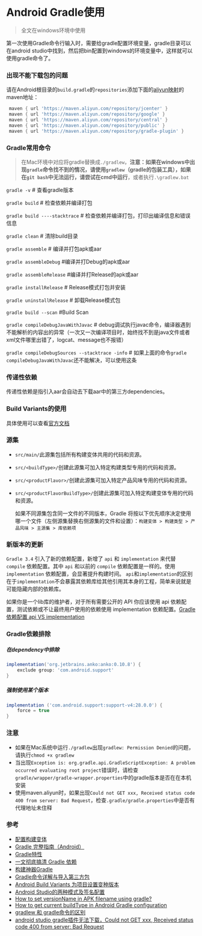 # Android Gradle使用

> 全文在windows环境中使用

第一次使用Gradle命令行输入时，需要给gradle配置环境变量，gradle目录可以在android studio中找到，然后把bin配置到windows的环境变量中，这样就可以使用gradle命令了。

### 出现不能下载包的问题

请在Android根目录的`build.gradle`的`repositories`添加下面的[aliyun映射](https://maven.aliyun.com/mvn/view)的maven地址：

```groovy
 maven { url 'https://maven.aliyun.com/repository/jcenter' }
 maven { url 'https://maven.aliyun.com/repository/google' }
 maven { url 'https://maven.aliyun.com/repository/central' }
 maven { url 'https://maven.aliyun.com/repository/public' }
 maven { url 'https://maven.aliyun.com/repository/gradle-plugin' }
```

### Gradle常用命令
> 在Mac环境中对应将gradle替换成`./gradlew`，**注意：如果在windows中出现`gradle`命令找不到的情况，请使用`gradlew`（gradle的包装工具），如果在`git bash`中无法运行，请尝试在cmd中运行**，或者执行`.\gradlew.bat`

`gradle -v`  # 查看gradle版本

`gradle build`  # 检查依赖并编译打包

`gradle build ----stacktrace`  # 检查依赖并编译打包，打印出编译信息和错误信息

`gradle clean`  # 清除build目录

`gradle assemble`  # 编译并打包apk或aar

`gradle assembleDebug`  #编译并打Debug的apk或aar 

`gradle assembleRelease`  #编译并打Release的apk或aar

`gradle installRelease`  # Release模式打包并安装

`gradle uninstallRelease`  # 卸载Release模式包

`gradle build --scan` #Build Scan

`gradle compileDebugJavaWithJavac` # debug调试执行javac命令，编译器遇到不能解析的内容出的异常（一次又一次编译项目时，始终找不到是java文件或者xml文件哪里出错了，logcat、message也不报错）

`gradle compileDebugSources --stacktrace -info` # 如果上面的命令`gradle compileDebugJavaWithJavac`还不能解决，可以使用这条

### 传递性依赖

传递性依赖是指引入aar会自动去下载aar中的第三方dependencies。


### Build Variants的使用

具体使用可以查看[官方文档](https://developer.android.com/studio/build/build-variants?hl=zh-cn)


### 源集
* `src/main/`此源集包括所有构建变体共用的代码和资源。
* `src/<buildType>/`创建此源集可加入特定构建类型专用的代码和资源。
* `src/<productFlavor>/`创建此源集可加入特定产品风味专用的代码和资源。
* `src/<productFlavorBuildType>/`创建此源集可加入特定构建变体专用的代码和资源。

    如果不同源集包含同一文件的不同版本，Gradle 将按以下优先顺序决定使用哪一个文件（左侧源集替换右侧源集的文件和设置）：`构建变体 > 构建类型 > 产品风味 > 主源集 > 库依赖项`

### 新版本的更新

`Gradle 3.4` 引入了新的依赖配置，新增了 `api` 和 `implementation` 来代替 `compile` 依赖配置。其中 `api` 和以前的 `compile` 依赖配置是一样的。使用 `implementation` 依赖配置，会显著提升构建时间。
`api`和`implementation`的区别在于`implementation`不会暴露其依赖库给其他引用其本身的工程，简单来说就是可能隐藏内部的依赖库。

如果你是一个lib库的维护者，对于所有需要公开的 API 你应该使用 api 依赖配置，测试依赖或不让最终用户使用的依赖使用 implementation 依赖配置。[Gradle 依赖配置 api VS implementation](https://yuweiguocn.github.io/gradle-new-dependency-configurations/)

### Gradle依赖排除

##### 在dependency中排除

```groovy
implementation('org.jetbrains.anko:anko:0.10.8') {
    exclude group: 'com.android.support'
}
```

##### 强制使用某个版本

```groovy
implementation ('com.android.support:support-v4:28.0.0') {
    force = true
}
```

### 注意

* 如果在Mac系统中运行`./gradlew`出现`gradlew: Permission Denied`的问题，请执行`chmod +x gradlew`
* 当出现`Exception is:
org.gradle.api.GradleScriptException: A problem occurred evaluating root project`错误时，请检查`gradle/wrapper/gradle-wrapper.properties`中的gradle版本是否在在本机安装
* 使用maven.aliyun时，如果出现`Could not GET xxx, Received status code 400 from server: Bad Request`，检查`.gradle/gradle.properties`中是否有代理地址未住释


### 参考
* [配置构建变体](https://developer.android.com/studio/build/build-variants?hl=zh-cn)
* [Gradle 完整指南（Android）](https://juejin.im/entry/57c7a00e0a2b58006b1a1358)
* [Gradle特性](https://segmentfault.com/a/1190000004018407)
* [一文彻底搞清 Gradle 依赖](https://mp.weixin.qq.com/s/1Wl5hEjFAfkjMrJLias-uA)
* [构建神器Gradle](http://jiajixin.cn/2015/08/07/gradle-android/#)
* [Gradle命令详解与导入第三方包](http://stormzhang.com/devtools/2015/01/05/android-studio-tutorial5/)
* [Android Build Variants 为项目设置变种版本](http://blog.csdn.net/mq2553299/article/details/71429657?locationNum=13&fps=1)
* [Android Studio的两种模式及签名配置](http://www.cnblogs.com/details-666/p/keystore.html)
* [How to set versionName in APK filename using gradle?](https://stackoverflow.com/questions/18332474/how-to-set-versionname-in-apk-filename-using-gradle)
* [How to get current buildType in Android Gradle configuration](https://stackoverflow.com/questions/25739163/how-to-get-current-buildtype-in-android-gradle-configuration)
* [gradlew 和 gradle命令的区别](<https://juejin.im/post/5ac9d48d6fb9a028e014bf15>)
* [android studio gradle插件无法下载，Could not GET xxx, Received status code 400 from server: Bad Request](https://blog.csdn.net/lqx_sunhan/article/details/82633275)
